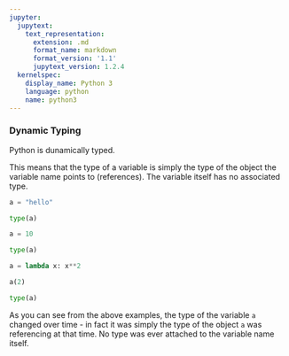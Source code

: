```yaml
---
jupyter:
  jupytext:
    text_representation:
      extension: .md
      format_name: markdown
      format_version: '1.1'
      jupytext_version: 1.2.4
  kernelspec:
    display_name: Python 3
    language: python
    name: python3
---
```


### Dynamic Typing


Python is dunamically typed.

This means that the type of a variable is simply the type of the object the variable name points to (references). The variable itself has no associated type.

```python
a = "hello"
```

```python
type(a)
```

```python
a = 10
```

```python
type(a)
```

```python
a = lambda x: x**2
```

```python
a(2)
```

```python
type(a)
```

As you can see from the above examples, the type of the variable ``a`` changed over time - in fact it was simply the type of the object ``a`` was referencing at that time. No type was ever attached to the variable name itself.

```python

```
